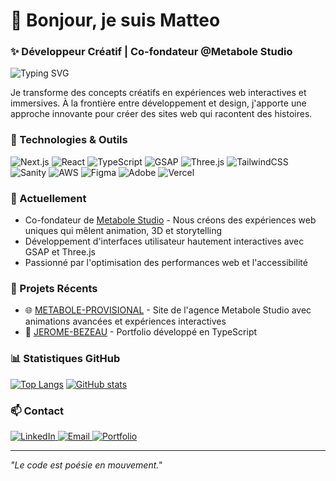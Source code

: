 # 👋 Bonjour, je suis Matteo

### ✨ Développeur Créatif | Co-fondateur @Metabole Studio

<img src="https://readme-typing-svg.herokuapp.com?font=Fira+Code&size=22&duration=3000&pause=1000&color=88CE02&vCenter=true&width=435&lines=D%C3%A9veloppeur+Front-end;Animation+%26+Exp%C3%A9riences+3D;Clean+Code+Enthusiast;UI%2FUX+Passionn%C3%A9" alt="Typing SVG" />

Je transforme des concepts créatifs en expériences web interactives et immersives. À la frontière entre développement et design, j'apporte une approche innovante pour créer des sites web qui racontent des histoires.

### 🚀 Technologies & Outils

![Next.js](https://img.shields.io/badge/-Next.js-000000?style=for-the-badge&logo=next.js&logoColor=white)
![React](https://img.shields.io/badge/-React-61DAFB?style=for-the-badge&logo=react&logoColor=black)
![TypeScript](https://img.shields.io/badge/-TypeScript-3178C6?style=for-the-badge&logo=typescript&logoColor=white)
![GSAP](https://img.shields.io/badge/-GSAP-88CE02?style=for-the-badge&logo=greensock&logoColor=black)
![Three.js](https://img.shields.io/badge/-Three.js-000000?style=for-the-badge&logo=three.js&logoColor=white)
![TailwindCSS](https://img.shields.io/badge/-TailwindCSS-38B2AC?style=for-the-badge&logo=tailwind-css&logoColor=white)
![Sanity](https://img.shields.io/badge/-Sanity-F03E2F?style=for-the-badge&logo=sanity&logoColor=white)
![AWS](https://img.shields.io/badge/-AWS-232F3E?style=for-the-badge&logo=amazon-aws&logoColor=white)
![Figma](https://img.shields.io/badge/-Figma-F24E1E?style=for-the-badge&logo=figma&logoColor=white)
![Adobe](https://img.shields.io/badge/-Adobe-FF0000?style=for-the-badge&logo=adobe&logoColor=white)
![Vercel](https://img.shields.io/badge/-Vercel-000000?style=for-the-badge&logo=vercel&logoColor=white)

### 🔭 Actuellement

- Co-fondateur de [Metabole Studio](https://www.metabole.studio) - Nous créons des expériences web uniques qui mêlent animation, 3D et storytelling
- Développement d'interfaces utilisateur hautement interactives avec GSAP et Three.js
- Passionné par l'optimisation des performances web et l'accessibilité

### 💼 Projets Récents

- 🌐 [METABOLE-PROVISIONAL](https://github.com/MatteoCourquin/METABOLE-PROVISIONAL) - Site de l'agence Metabole Studio avec animations avancées et expériences interactives
- 🎨 [JEROME-BEZEAU](https://github.com/MatteoCourquin/JEROME-BEZEAU) - Portfolio développé en TypeScript

### 📊 Statistiques GitHub

[![Top Langs](https://github-readme-stats.vercel.app/api/top-langs/?username=MatteoCourquin&layout=compact&theme=tokyonight)](https://github.com/MatteoCourquin)
[![GitHub stats](https://github-readme-stats.vercel.app/api?username=MatteoCourquin&show_icons=true&theme=tokyonight)](https://github.com/MatteoCourquin)

### 📫 Contact

<a href="https://www.linkedin.com/in/matteo-courquin/">
  <img src="https://img.shields.io/badge/-LinkedIn-0A66C2?style=for-the-badge&logo=linkedin&logoColor=white" alt="LinkedIn" />
</a>
<a href="mailto:contact@matteocourquin.com">
  <img src="https://img.shields.io/badge/-Email-EA4335?style=for-the-badge&logo=gmail&logoColor=white" alt="Email" />
</a>
<a href="https://matteocourquin.com">
  <img src="https://img.shields.io/badge/-Portfolio-000000?style=for-the-badge&logo=safari&logoColor=white" alt="Portfolio" />
</a>

---

*"Le code est poésie en mouvement."*

